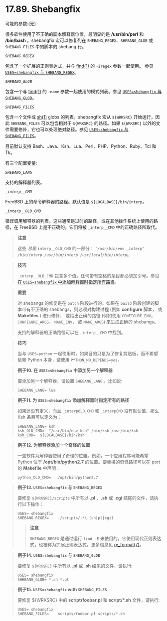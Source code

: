 # 17.89. Shebangfix

可能的参数:(无)

很多软件使用了不正确的脚本解释器位置，最明显的是 **/usr/bin/perl** 和 **/bin/bash** 。shebangfix 宏可以修复列在 `SHEBANG_REGEX`、`SHEBANG_GLOB` 或 `SHEBANG_FILES` 中的脚本的 shebang 行。

*`SHEBANG_REGEX`*

包含了一个扩展的正则表达式，并与 [find(1)](https://www.freebsd.org/cgi/man.cgi?query=find&sektion=1&format=html) 的 `-iregex` 参数一起使用。
 参见 [`USES=shebangfix` 与 `SHEBANG_REGEX`](https://docs.freebsd.org/en/books/porters-handbook/uses/#uses-shebangfix-ex-glob)。

*`SHEBANG_GLOB`*

包含一个与 [find(1)](https://www.freebsd.org/cgi/man.cgi?query=find&sektion=1&format=html) 的 `-name` 参数一起使用的模式列表。参见 [`USES=shebangfix` 与 `SHEBANG_GLOB`](https://docs.freebsd.org/en/books/porters-handbook/uses/#uses-shebangfix-ex-files)。

*`SHEBANG_FILES`*

包含一个文件或 [sh(1)](https://www.freebsd.org/cgi/man.cgi?query=sh&sektion=1&format=html) globs 的列表。shebangfix 宏从 `${WRKSRC}` 开始运行，因此 `SHEBANG_FILES` 可以包含相对于 `${WRKSRC}` 的路径。如果 `${WRKSRC}` 以外的文件需要修补，它也可以处理绝对路径。参见 [`USES=shebangfix` 与 `SHEBANG_FILES`](https://docs.freebsd.org/en/books/porters-handbook/uses/#uses-shebangfix-ex-files)。

目前默认支持 Bash、Java、Ksh、Lua、Perl、PHP、Python、Ruby、Tcl 和 Tk。

有三个配置变量:

*`SHEBANG_LANG`*

支持的解释器列表。

*`_interp__CMD`*

FreeBSD 上的命令解释器的路径。默认值是 `${LOCALBASE}/bin/interp`。

*`_interp__OLD_CMD`*

错误调用解释器的列表。这些通常是过时的路径，或在其他操作系统上使用的路径，在 FreeBSD 上是不正确的。它们将被 `_interp__CMD` 中的正确路径所取代。

>**注意**
>
> 这些 *总是* `interp__OLD_CMD` 的一部分： *`"/usr/bin/env _interp" /bin/interp /usr/bin/interp /usr/local/bin/interp`*。

>**技巧**
>
> `_interp__OLD_CMD` 包含多个值。任何带有空格的条目都必须加引号。参见[在 `USES=shebangfix` 中添加解释器时指定所有路径](https://docs.freebsd.org/en/books/porters-handbook/uses/#uses-shebangfix-ex-ksh)。

>**重要**
>
> 对 shebangs 的修复是在 `patch` 阶段进行的。如果在 `build` 阶段创建的脚本带有不正确的 shebangs，则必须对构建过程 (例如 **configure** 脚本， 或 **Makefiles** ) 进行修补， 或给出正确的路径 (例如使用 `CONFIGURE_ENV`， `CONFIGURE_ARGS`， `MAKE_ENV`， 或 `MAKE_ARGS`) 来生成正确的 shebangs。
>
> 支持的解释器的正确路径可以在 `_interp__CMD` 中找到。

>**技巧**
>
> 当与 `USES=python` 一起使用时，如果目的只是为了修复剪贴板，而不希望依赖 Python 本身，请使用 `PYTHON_NO_DEPENDS=yes`。


>**例子10. 在 `USES=shebangfix` 中添加另一个解释器**
>
> 要添加另一个解释器，请设置 `SHEBANG_LANG` 。比如说:
>
> ```shell-sessionl
> SHEBANG_LANG=	lua
> ```

>**例子11. 为 `USES=shebangfix` 添加解释器时指定所有的路径**
>
> 如果还没有定义，而且 `_interpOLD_CMD` 和 `_interpCMD` 没有默认值，那么 Ksh 条目可以定义为：
>
> ```shell-sessionl
> SHEBANG_LANG=	ksh
> ksh_OLD_CMD=	"/usr/bin/env ksh" /bin/ksh /usr/bin/ksh
> ksh_CMD=	${LOCALBASE}/bin/ksh
> ```

>**例子12. 为解释器添加一个奇怪的位置**
>
> 一些软件为解释器使用了奇怪的位置。例如，一个应用程序可能希望 Python 位于 **/opt/bin/python2.7** 的位置。要替换的奇怪路径可以在 port 的 **Makefile** 中声明：
>
> ```shell-sessionl
> python_OLD_CMD=	/opt/bin/python2.7
> ```

>**例子13. `USES=shebangfix` 与 `SHEBANG_REGEX`**
>
> 要修复 `${WRKSRC}/scripts` 中所有以 **.pl** 、**.sh** 或 **.cgi** 结尾的文件，请执行以下操作：
>
> ```shell-sessionl
> USES=	shebangfix
> SHEBANG_REGEX=	./scripts/.*\.(sh|pl|cgi)
> ```
>>**注意**
>>
>> `SHEBANG_REGEX` 是通过运行 `find -E` 来使用的，它使用现代正则表达式，也被称为扩展正则表达式。更多信息见 [re_format(7)](https://www.freebsd.org/cgi/man.cgi?query=re_format&sektion=7&format=html)。

>**例子14. `USES=shebangfix` 与 `SHEBANG_GLOB`**
>
> 要修复 `${WRKSRC}` 中所有以 **.pl** 或 **.sh** 结尾的文件，请执行:
>
> ```shell-sessionl
> USES=	shebangfix
> SHEBANG_GLOB=	*.sh *.pl
> ```

>**例子15. `USES=shebangfix` with `SHEBANG_FILES`**
>
> 要修复 ${WRKSRC} 中的 **script/foobar.pl** 和 **script/*.sh** 文件，请执行:
>
> ```shell-sessionl
> USES=	shebangfix
> SHEBANG_FILES=	scripts/foobar.pl scripts/*.sh
> ```

